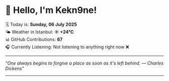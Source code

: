 # 👋 Hello, I'm Kekn9ne!

🗓️ Today is: **Sunday, 06 July 2025**  
🌤️ Weather in Istanbul: **☀️   +24°C**  
📊 GitHub Contributions: **67**  
🎧 Currently Listening: Not listening to anything right now ❌

---

_"One always begins to forgive a place as soon as it's left behind. — *Charles Dickens*"_

---
